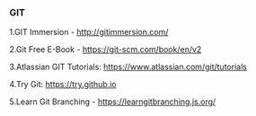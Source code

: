 ### GIT

1.GIT Immersion - http://gitimmersion.com/

2.Git Free E-Book - https://git-scm.com/book/en/v2

3.Atlassian GIT Tutorials: https://www.atlassian.com/git/tutorials

4.Try Git: https://try.github.io

5.Learn Git Branching - https://learngitbranching.js.org/
